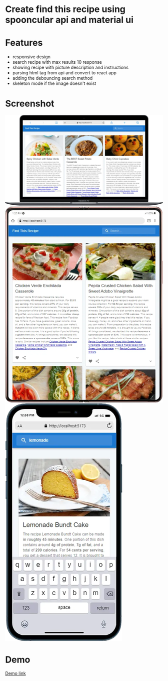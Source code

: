 # Create find this recipe using spooncular api and material ui

# Features

- responsive design
- search recipe with max results 10 response
- showing recipe with picture description and instructions
- parsing html tag from api and convert to react app
- adding the debouncing search method
- skeleton mode if the image doesn't exist

# Screenshot

![Find this recipe screenshot](react-find-this-recipe-dekstop.webp)
![Find this recipe screenshot](react-find-this-recipe-tablet.webp)
![Find this recipe screenshot](react-find-this-recipe-mobile.webp)

# Demo

[Demo link](https://garongan.github.io/find-this-recipe)
